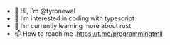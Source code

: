 - 👋 Hi, I’m @tyronewal
- 👀 I’m interested in coding with typescript
- 🌱 I’m currently learning more about rust
- 📫 How to reach me .https://t.me/programmingtmll

<!---
tyronewal/tyronewal is a ✨ special ✨ repository because its `README.md` (this file) appears on your GitHub profile.
You can click the Preview link to take a look at your changes.
--->
